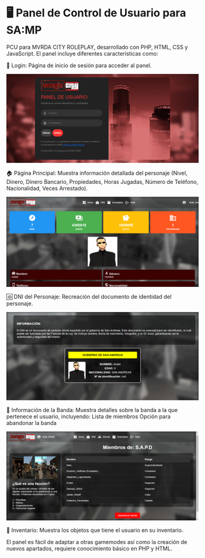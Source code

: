 # 🖥️ Panel de Control de Usuario para SA:MP
PCU para MVRDA CITY ROLEPLAY, desarrollado con PHP, HTML, CSS y JavaScript. El panel incluye diferentes características como:

🔐 Login: Página de inicio de sesión para acceder al panel.

![Login](https://github.com/itsAndot/mcpanel/blob/main/screenshots/login.png)

🏠 Página Principal: Muestra información detallada del personaje (Nivel, Dinero, Dinero Bancario, Propiedades, Horas Jugadas, Número de Teléfono, Nacionalidad, Veces Arrestado).

![Index](https://github.com/itsAndot/mcpanel/blob/main/screenshots/index.png)


🆔 DNI del Personaje: Recreación del documento de identidad del personaje.

![DNI](https://github.com/itsAndot/mcpanel/blob/main/screenshots/dni.png)

👥 Información de la Banda: Muestra detalles sobre la banda a la que pertenece el usuario, incluyendo:
Lista de miembros
Opción para abandonar la banda

![Banda](https://github.com/itsAndot/mcpanel/blob/main/screenshots/banda.png)

🧰 Inventario: Muestra los objetos que tiene el usuario en su inventario.


El panel es fácil de adaptar a otras gamemodes así como la creación de nuevos apartados, requiere conocimiento básico en PHP y HTML.
